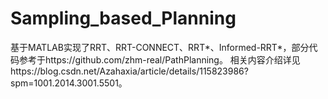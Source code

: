 # Sampling_based_Planning

基于MATLAB实现了RRT、RRT-CONNECT、RRT*、Informed-RRT*，部分代码参考于https://github.com/zhm-real/PathPlanning。
相关内容介绍详见https://blog.csdn.net/Azahaxia/article/details/115823986?spm=1001.2014.3001.5501。
